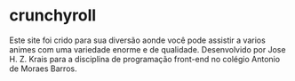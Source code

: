 # crunchyroll

  Este site foi crido para sua diversão aonde você pode assistir a varios animes com uma variedade enorme e de qualidade.
  Desenvolvido por Jose H. Z. Krais para a disciplina de programação front-end no colégio Antonio de Moraes Barros.
